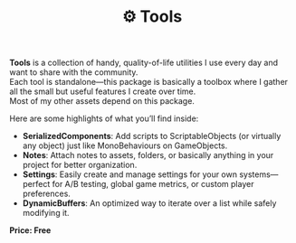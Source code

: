 ﻿---
sidebar_position: 1
title: "️⚙️ Tools "
---

**Tools** is a collection of handy, quality-of-life utilities I use every day and want to share with the community.  
Each tool is standalone—this package is basically a toolbox where I gather all the small but useful features I create over time.  
Most of my other assets depend on this package.

Here are some highlights of what you’ll find inside:
- **SerializedComponents**: Add scripts to ScriptableObjects (or virtually any object) just like MonoBehaviours on GameObjects.
- **Notes**: Attach notes to assets, folders, or basically anything in your project for better organization.
- **Settings**: Easily create and manage settings for your own systems—perfect for A/B testing, global game metrics, or custom player preferences.
- **DynamicBuffers**: An optimized way to iterate over a list while safely modifying it.

**Price: Free**